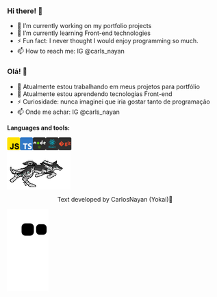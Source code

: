 ### Hi there! 👋

<!--
**CarlosNayan/CarlosNayan** is a ✨ _special_ ✨ repository because its `README.md` (this file) appears on your GitHub profile.

Here are some ideas to get you started:
-->
- 🔭 I’m currently working on my portfolio projects
- 🌱 I’m currently learning Front-end technologies
- ⚡ Fun fact: I never thought I would enjoy programming so much.
- 📫 How to reach me: IG @carls_nayan

### Olá! 👋

- 🔭 Atualmente estou trabalhando em meus projetos para portfólio
- 🌱 Atualmente estou aprendendo tecnologias Front-end
- ⚡ Curiosidade: nunca imaginei que iria gostar tanto de programação
- 📫 Onde me achar: IG @carls_nayan

**Languages and tools:**

<img align="left" height="30" src="https://raw.githubusercontent.com/CarlosNayan/CarlosNayan/master/assets/javascript-logo-0.png">
<img align="left" height="30" src="https://raw.githubusercontent.com/CarlosNayan/CarlosNayan/master/assets/typescript.png">
<img align="left" height="30" src="https://raw.githubusercontent.com/CarlosNayan/CarlosNayan/master/assets/nodejs.png">
<img align="left" height="30" src="https://raw.githubusercontent.com/CarlosNayan/CarlosNayan/master/assets/react.png">
<img align="left" height="30" src="https://raw.githubusercontent.com/CarlosNayan/CarlosNayan/master/assets/git.png">
</br>
</br>
<img src="https://raw.githubusercontent.com/CarlosNayan/CarlosNayan/master/assets/d1kvdrz-427bac7e-4ec6-4262-ace1-7556d5967176.gif" align="center">
</br>
<p align="center"> Text developed by CarlosNayan (Yokai)👻 </p>

  ![Snake animation](https://github.com/rafaballerini/rafaballerini/blob/output/github-contribution-grid-snake.svg)
